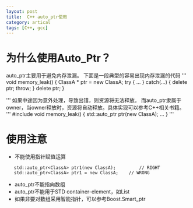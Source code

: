 ```yaml
---
layout: post
title:  C++ auto_ptr使用
category: artical
tags: [C++, gcc]
---
```


# 为什么使用Auto_Ptr？
auto_ptr主要用于避免内存泄漏。
下面是一段典型的容易出现内存泄漏的代码
'''
void memory_leak() 
{
	ClassA * ptr = new ClassA;
	try {
	...
	}
	catch(...) {
		delete ptr;
		throw;
	}
	delete ptr;
}

'''
如果中途因为意外处理，导致出错，则资源将无法释放。
而auto_ptr隶属于owner，当owner释放时，资源将自动释放。具体实现可以参考C++相关书籍。
'''
#include <memory>
void memory_leak() 
{
	std::auto_ptr<ClassA> ptr(new ClassA);
	...
} 
'''
# 使用注意
 - 不能使用指针赋值运算
 ```
    std::auto_ptr<ClassA> ptr1(new ClassA);	        // RIGHT
	std::auto_ptr<ClassA> ptr1 = new ClassA;	// WRONG
 ```
 - auto_ptr不能指向数组
 - auto_ptr不能用于STD container-element，如List
 - 如果非要对数组采用智能指针，可以参考Boost.Smart_ptr 
  
